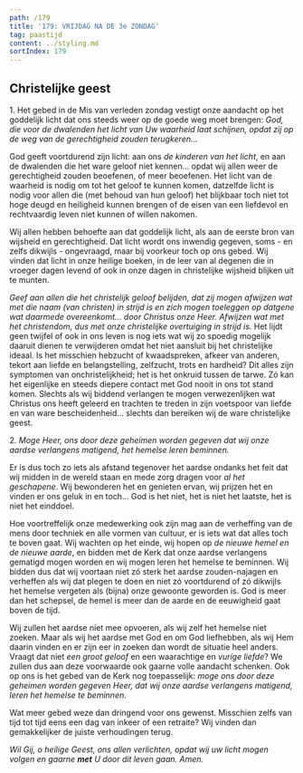 ```yaml
---
path: /179
title: '179: VRIJDAG NA DE 3e ZONDAG'
tag: paastijd
content: ../styling.md
sortIndex: 179
---
```


## Christelijke geest

1\. Het gebed in de Mis van verleden zondag vestigt onze aandacht op het goddelijk licht dat ons steeds weer op de goede weg moet brengen: _God, die voor de dwalenden het licht van Uw waarheid laat schijnen, opdat zij op de weg van de gerechtigheid zouden terugkeren..._

God geeft voortdurend zijn licht: aan ons _de kinderen van het licht_, en aan de dwalenden die het ware geloof niet kennen... opdat wij allen weer de gerechtigheid zouden beoefenen, of meer beoefenen. Het licht van de waarheid is nodig om tot het geloof te kunnen komen, datzelfde licht is nodig voor allen die (met behoud van hun geloof) het blijkbaar toch niet tot hoge deugd en heiligheid kunnen brengen of de eisen van een liefdevol en rechtvaardig leven niet kunnen of willen nakomen.

Wij allen hebben behoefte aan dat goddelijk licht, als aan de eerste bron van wijsheid en gerechtigheid. Dat licht wordt ons inwendig gegeven, soms - en zelfs dikwijls - ongevraagd, maar bij voorkeur toch op ons gebed. Wij vinden dat licht in onze heilige boeken, in de leer van al degenen die in vroeger dagen levend of ook in onze dagen in christelijke wijsheid blijken uit te munten.

_Geef aan allen die het christelijk geloof belijden, dat zij mogen afwijzen wat met die naam (van christen) in strijd is en zich mogen toeleggen op datgene wat daarmede overeenkomt... door Christus onze Heer._ _Afwijzen wat met het christendom, dus met onze christelijke overtuiging in strijd is._ Het lijdt geen twijfel of ook in ons leven is nog iets wat wij zo spoedig mogelijk daaruit dienen te verwijderen omdat het niet aansluit bij het christelijke ideaal. Is het misschien hebzucht of kwaadspreken, afkeer van anderen, tekort aan liefde en belangstelling, zelfzucht, trots en hardheid? Dit alles zijn symptomen van onchristelijkheid; het is het onkruid tussen de tarwe. Zó kan het eigenlijke en steeds diepere contact met God nooit in ons tot stand komen. Slechts als wij biddend verlangen te mogen verwezenlijken wat Christus ons heeft geleerd en trachten te treden in zijn voetspoor van liefde en van ware bescheidenheid... slechts dan bereiken wij de ware christelijke geest.

2\. _Moge Heer, ons door deze geheimen worden gegeven dat wij onze aardse verlangens matigend, het hemelse leren beminnen._

Er is dus toch zo iets als afstand tegenover het aardse ondanks het feit dat wij midden in de wereld staan en mede zorg dragen voor _al het geschapene_. Wij bewonderen het en genieten ervan, wij prijzen het en vinden er ons geluk in en toch... God is het niet, het is niet het laatste, het is niet het einddoel.

Hoe voortreffelijk onze medewerking ook zijn mag aan de verheffing van de mens door techniek en alle vormen van cultuur, er is iets wat dat alles toch te boven gaat. Wij wachten op het einde, wij hopen op _de nieuwe hemel en de nieuwe aarde_, en bidden met de Kerk dat onze aardse verlangens gematigd mogen worden en wij mogen leren het hemelse te beminnen. Wij bidden dus dat wij voortaan niet zó sterk het aardse zouden-najagen en verheffen als wij dat plegen te doen en niet zó voortdurend of zó dikwijls het hemelse vergeten als (bijna) onze gewoonte geworden is. God is meer dan het schepsel, de hemel is meer dan de aarde en de eeuwigheid gaat boven de tijd.

Wij zullen het aardse niet mee opvoeren, als wij zelf het hemelse niet zoeken. Maar als wij het aardse met God en om God liefhebben, als wij Hem daarin vinden en er zijn eer in zoeken dan wordt de situatie heel anders. Vraagt dat niet _een groot geloof_ en een waarachtige en _vurige liefde_? We zullen dus aan deze voorwaarde ook gaarne volle aandacht schenken. Ook op ons is het gebed van de Kerk nog toepasselijk: _moge ons door deze geheimen worden gegeven Heer, dat wij onze aardse verlangens matigend, leren het hemelse te beminnen_.

Wat meer gebed weze dan dringend voor ons gewenst. Misschien zelfs van tijd tot tijd eens een dag van inkeer of een retraite? Wij vinden dan gemakkelijker de juiste verhoudingen terug.

_Wil Gij, o heilige Geest, ons allen verlichten, opdat wij uw licht mogen volgen en gaarne __met__ U door dit leven gaan. Amen._
